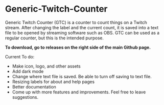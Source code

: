 # Generic-Twitch-Counter
Generic Twitch Counter (GTC) is a counter to count things on a Twitch stream. After changing the label and the current count, it is saved into a text file to be opened by streaming software such as OBS. GTC can be used as a regular counter, but this is the intended purpose.

**To download, go to releases on the right side of the main Github page.**

Current To do:
- Make icon, logo, and other assets
- Add dark mode
- Change where text file is saved. Be able to turn off saving to text file.
- Resizing labels for about and help pages
- Better documentation
- Come up with more features and improvements. Feel free to leave suggestions.
